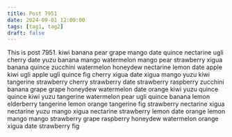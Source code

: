 ```yaml
---
title: Post 7951
date: 2024-09-01 12:00:00
tags: [tag1, tag2]
draft: false
---
```

This is post 7951.
kiwi
banana
pear
grape
mango
date
quince
nectarine
ugli
cherry
date
yuzu
banana
mango
watermelon
mango
pear
strawberry
xigua
banana
quince
zucchini
watermelon
honeydew
nectarine
lemon
date
apple
kiwi
ugli
apple
ugli
quince
fig
cherry
xigua
date
xigua
mango
yuzu
kiwi
tangerine
strawberry
cherry
strawberry
date
strawberry
raspberry
zucchini
banana
grape
grape
honeydew
watermelon
date
orange
kiwi
yuzu
quince
quince
kiwi
yuzu
tangerine
watermelon
pear
ugli
quince
banana
lemon
elderberry
tangerine
lemon
orange
tangerine
fig
strawberry
nectarine
xigua
nectarine
yuzu
mango
xigua
nectarine
strawberry
lemon
date
orange
lemon
mango
mango
strawberry
grape
raspberry
honeydew
watermelon
orange
xigua
date
strawberry
fig
